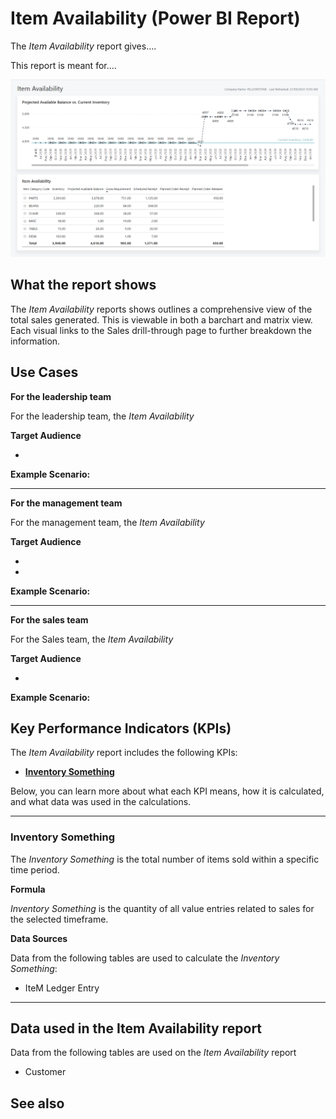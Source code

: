 # Item Availability (Power BI Report)

The _Item Availability_ report gives....

This report is meant for....

![Item Availability](/business-central/media/inventory/item-availability.png "Item Availability - Screenshot")

## What the report shows

The *Item Availability* reports shows outlines a comprehensive view of the total sales generated. This is viewable in both a barchart and matrix view. Each visual links to the Sales drill-through page to further breakdown the information.


## Use Cases

**For the leadership team**

For the leadership team, the *Item Availability* 

**Target Audience**

- 

**Example Scenario:** 

---

**For the management team**

For the management team, the *Item Availability*

**Target Audience**

- 
- 

**Example Scenario:** 

---

**For the sales team**

For the Sales team, the *Item Availability*  

**Target Audience**

- 

**Example Scenario:** 

## Key Performance Indicators (KPIs)

The _Item Availability_ report includes the following KPIs:

- [**Inventory Something**](#)

Below, you can learn more about what each KPI means, how it is calculated, and what data was used in the calculations.

---
### Inventory Something

The *Inventory Something* is the total number of items sold within a specific time period.

**Formula**  

*Inventory Something* is the quantity of all value entries related to sales for the selected timeframe.

**Data Sources**

Data from the following tables are used to calculate the *Inventory Something*:
- IteM Ledger Entry

---
## Data used in the Item Availability report

Data from the following tables are used on the *Item Availability* report
- Customer


## See also
